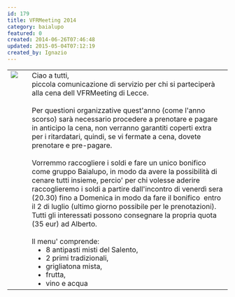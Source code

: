 ```yaml
---
id: 179
title: VFRMeeting 2014
category: baialupo
featured: 0
created: 2014-06-26T07:46:48
updated: 2015-05-04T07:12:19
created_by: Ignazio
---
```

<table>
 <tbody>
  <tr>
   <td valign="top">
    <img border="0" src="images/stories/2014-vfrmeeting.jpg" style="float: left; margin-right: 1em;"/>
   </td>
   <td>
    Ciao a tutti,
    <br/>
    piccola comunicazione di servizio per chi si parteciperà alla cena dell VFRMeeting di Lecce.
    <br/>
    <br/>
    Per questioni organizzative quest'anno (come l'anno scorso) sarà necessario procedere a prenotare e pagare in anticipo la cena, non verranno garantiti coperti extra per i ritardatari, quindi, se vi fermate a cena, dovete prenotare e pre-pagare.
    <br/>
    <br/>
    Vorremmo raccogliere i soldi e fare un unico bonifico come gruppo Baialupo, in modo da avere la possibilità di cenare tutti insieme, percio' per chi volesse aderire raccoglieremo i soldi a partire dall'incontro di venerdì sera (20.30) fino a Domenica in modo da fare il bonifico  entro il 2 di luglio (ultimo giorno possibile per le prenotazioni).
    <br/>
    Tutti gli interessati possono consegnare la propria quota (35 eur) ad Alberto.
    <br/>
    <br/>
    Il menu' comprende:
    <ul style="line-height: 1.2em; margin: 0; padding-left: 2em;">
     <li>
      8 antipasti misti del Salento,
     </li>
     <li>
      2 primi tradizionali,
     </li>
     <li>
      grigliatona mista,
     </li>
     <li>
      frutta,
     </li>
     <li>
      vino e acqua
     </li>
    </ul>
   </td>
  </tr>
 </tbody>
</table>

